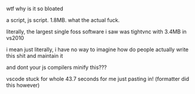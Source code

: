 wtf why is it so bloated

a script, js script. 1.8MB. what the actual fuck.

literally, the largest single foss software i saw was tightvnc with 3.4MB in vs2010

i mean just literally, i have no way to imagine how do people actually write this shit and maintain it

and dont your js compilers minify this???

vscode stuck for whole 43.7 seconds for me just pasting in! (formatter did this however)